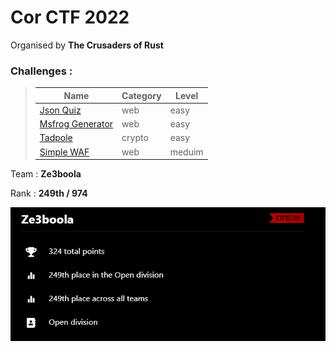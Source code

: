# Cor CTF 2022 
Organised by **The Crusaders of Rust**

### Challenges  :
> | Name        | Category    | Level |
> | ----------- | ----------- | ------- |
> | [Json Quiz](./Web/README.md#json-quiz) | web |easy |
> | [Msfrog Generator](./Web/README.md#msfrog-generator) | web |easy |
> | [Tadpole](./Crypto/README.md) | crypto |easy |
> | [Simple WAF](./Web/README.md#simple-waf) | web |meduim |



Team : **Ze3boola**

Rank : **249th / 974**

<center><img src="images/rank.png"></center>
 
</br>